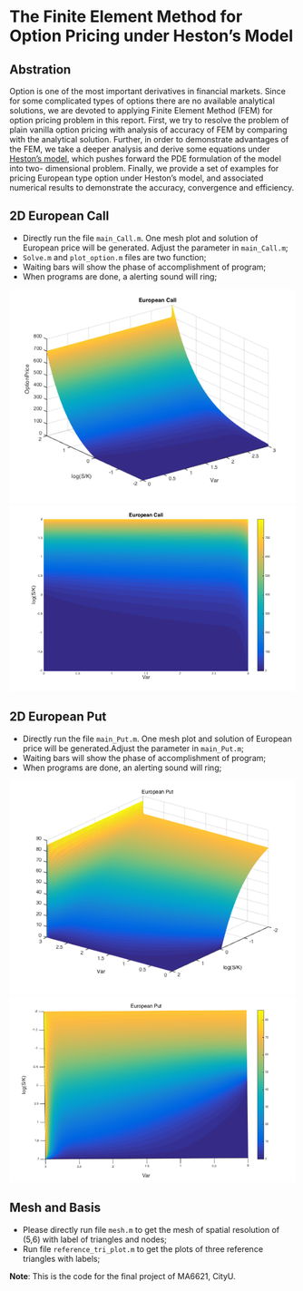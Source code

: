 # The Finite Element Method for Option Pricing under Heston’s Model

## Abstration

Option is one of the most important derivatives in financial markets. Since for some complicated types of options there are no available analytical solutions, we are devoted to applying Finite Element Method (FEM) for option pricing problem in this report. First, we try to resolve the problem of plain vanilla option pricing with analysis of accuracy of FEM by comparing with the analytical solution. Further, in order to demonstrate advantages of the FEM, we take a deeper analysis and derive some equations under [Heston’s model](https://en.wikipedia.org/wiki/Heston_model), which pushes forward the PDE formulation of the model into two- dimensional problem. Finally, we provide a set of examples for pricing European type option under Heston’s model, and associated numerical results to demonstrate the accuracy, convergence and efficiency.

## 2D European Call

* Directly run the file `main_Call.m`. One mesh plot and solution of European price will be generated. Adjust the parameter in `main_Call.m`;
* `Solve.m` and `plot_option.m` files are two function;
* Waiting bars will show the phase of accomplishment of program;
* When programs are done, a alerting sound will ring;

![](EC_Hes_500.tif)
![](EC_Hes_500_ver.tif)


## 2D European Put

* Directly run the file `main_Put.m`. One mesh plot and solution of European price will be generated.Adjust the parameter in `main_Put.m`;
* Waiting bars will show the phase of accomplishment of program;
* When programs are done, an alerting sound will ring;

![](EP_H_500.tif)
![](EP_H_500_ver.tif)

## Mesh and Basis

* Please directly run file `mesh.m` to get the mesh of spatial resolution of (5,6) with label of triangles and nodes;
* Run file `reference_tri_plot.m` to get the plots of three reference triangles with labels;


**Note**: This is the code for the final project of MA6621, CityU.
